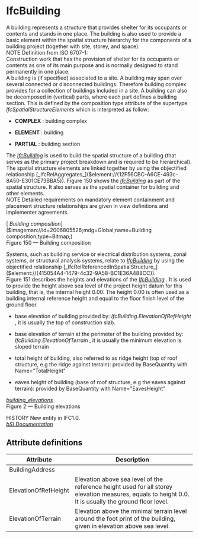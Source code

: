 IfcBuilding
===========
A building represents a structure that provides shelter for its occupants or
contents and stands in one place. The building is also used to provide a basic
element within the spatial structure hierarchy for the components of a
building project (together with site, storey, and space).  
NOTE Definition from ISO 6707-1:  
Construction work that has the provision of shelter for its occupants or
contents as one of its main purpose and is normally designed to stand
permanently in one place.  
A building is (if specified) associated to a site. A building may span over
several connected or disconnected buildings. Therefore building complex
provides for a collection of buildings included in a site. A building can also
be decomposed in (vertical) parts, where each part defines a building section.
This is defined by the composition type attribute of the supertype
_IfcSpatialStructureElements_ which is interpreted as follow:  

  

  * **COMPLEX** : building complex
  

  * **ELEMENT** : building
  

  * **PARTIAL** : building section
  

  
  
The [_IfcBuilding_]($element://{6A41B6BC-5685-455c-84F7-0CBCEAF26389}) is used
to build the spatial structure of a building (that serves as the primary
project breakdown and is required to be hierarchical). The spatial structure
elements are linked together by using the objectified relationship
[_IfcRelAggregates_]($element://{12F56CBC-A6CE-493c-8A50-E301CE73BBA5}).
Figure 150 shows the
[_IfcBuilding_]($element://{6A41B6BC-5685-455c-84F7-0CBCEAF26389}) as part of
the spatial structure. It also serves as the spatial container for building
and other elements.  
NOTE Detailed requirements on mandatory element containment and placement
structure relationships are given in view definitions and implementer
agreements.  
  
[ _Building composition_]($imageman://id=2006805526;mdg=Global;name=Building
composition;type=Bitmap;)  
Figure 150 — Building composition  
  
Systems, such as building service or electrical distribution systems, zonal
systems, or structural analysis systems, relate to
[_IfcBuilding_]($element://{6A41B6BC-5685-455c-84F7-0CBCEAF26389}) by using
the objectified relationship
[_IfcRelReferencedInSpatialStructure_]($element://{415054A4-1479-4c32-9A58-BC1E36A488CC}).  
Figure 151 describes the heights and elevations of the
[_IfcBuilding_]($element://{6A41B6BC-5685-455c-84F7-0CBCEAF26389}) . It is
used to provide the height above sea level of the project height datum for
this building, that is, the internal height 0.00. The height 0.00 is often
used as a building internal reference height and equal to the floor finish
level of the ground floor.  

  

  * base elevation of building provided by: _IfcBuilding.ElevationOfRefHeight_ , it is usually the top of construction slab.
  

  * base elevation of terrain at the perimeter of the building provided by: _IfcBuilding.ElevationOfTerrain_ , it is usually the minimum elevation is sloped terrain
  

  * total height of building, also referred to as ridge height (top of roof structure, e.g the ridge against terrain): provided by BaseQuantity with Name="TotalHeight"
  

  * eaves height of building (base of roof structure, e.g the eaves against terrain): provided by BaseQuantity with Name="EavesHeight"
  

  
  
[
_building_elevations_]($imageman://id=867057645;mdg=Global;name=building_elevations;type=Bitmap;)  
Figure 2 — Building elevations  
  
HISTORY New entity in IFC1.0.  
[ _bSI
Documentation_](https://standards.buildingsmart.org/IFC/DEV/IFC4_2/FINAL/HTML/schema/ifcproductextension/lexical/ifcbuilding.htm)


Attribute definitions
---------------------
| Attribute            | Description                                                                                                                                           |
|----------------------|-------------------------------------------------------------------------------------------------------------------------------------------------------|
| BuildingAddress      |                                                                                                                                                       |
| ElevationOfRefHeight | Elevation above sea level of the reference height used for all storey elevation measures, equals to height 0.0. It is usually the ground floor level. |
| ElevationOfTerrain   | Elevation above the minimal terrain level around the foot print of the building, given in elevation above sea level.                                  |

